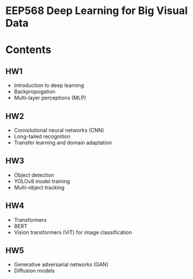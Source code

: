 # EEP568 Deep Learning for Big Visual Data


# Contents
## HW1
- Introduction to deep learning
- Backpropogation
- Multi-layer perceptions (MLP)

## HW2
- Convolutional neural networks (CNN)
- Long-tailed recognition
- Transfer learning and domain adaptation

## HW3
- Object detection
- YOLOv8 model training
- Multi-object tracking

## HW4
- Transformers
- BERT
- Vision transformers (ViT) for image classification

## HW5
- Generative adversarial networks (GAN)
- Diffusion models